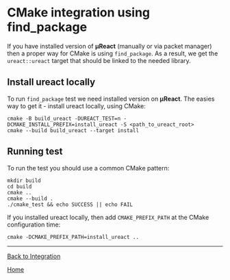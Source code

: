 # CMake integration using find_package

If you have installed version of **µReact** (manually or via packet manager)
then a proper way for CMake is using `find_package`.
As a result, we get the `ureact::ureact` target that should be linked to
the needed library.

## Install ureact locally

To run `find_package` test we need installed version on **µReact**. The easies way
to get it - install ureact locally, using CMake:

```console
cmake -B build_ureact -DUREACT_TEST=n -DCMAKE_INSTALL_PREFIX=install_ureact -S <path_to_ureact_root>
cmake --build build_ureact --target install
```

## Running test

To run the test you should use a common CMake pattern:

```console
mkdir build
cd build
cmake ..
cmake --build .
./cmake_test && echo SUCCESS || echo FAIL
```

If you installed ureact locally, then add `CMAKE_PREFIX_PATH` at the CMake
configuration time:

```console
cmake -DCMAKE_PREFIX_PATH=install_ureact ..
```

---------------

[Back to Integration](../)

[Home](../../../doc/readme.md#reference)
